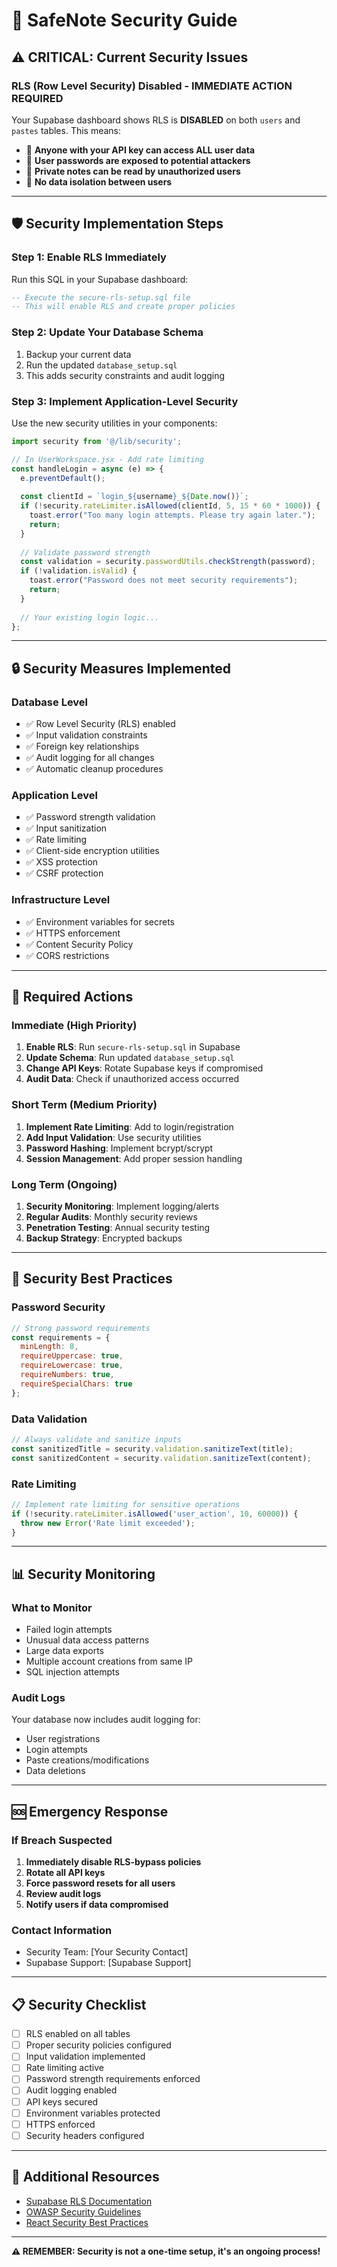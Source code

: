 # 🔐 SafeNote Security Guide

## ⚠️ CRITICAL: Current Security Issues

### **RLS (Row Level Security) Disabled - IMMEDIATE ACTION REQUIRED**

Your Supabase dashboard shows RLS is **DISABLED** on both `users` and `pastes` tables. This means:

- 🚨 **Anyone with your API key can access ALL user data**
- 🚨 **User passwords are exposed to potential attackers**
- 🚨 **Private notes can be read by unauthorized users**
- 🚨 **No data isolation between users**

---

## 🛡️ Security Implementation Steps

### **Step 1: Enable RLS Immediately**

Run this SQL in your Supabase dashboard:

```sql
-- Execute the secure-rls-setup.sql file
-- This will enable RLS and create proper policies
```

### **Step 2: Update Your Database Schema**

1. Backup your current data
2. Run the updated `database_setup.sql`
3. This adds security constraints and audit logging

### **Step 3: Implement Application-Level Security**

Use the new security utilities in your components:

```javascript
import security from '@/lib/security';

// In UserWorkspace.jsx - Add rate limiting
const handleLogin = async (e) => {
  e.preventDefault();
  
  const clientId = `login_${username}_${Date.now()}`;
  if (!security.rateLimiter.isAllowed(clientId, 5, 15 * 60 * 1000)) {
    toast.error("Too many login attempts. Please try again later.");
    return;
  }
  
  // Validate password strength
  const validation = security.passwordUtils.checkStrength(password);
  if (!validation.isValid) {
    toast.error("Password does not meet security requirements");
    return;
  }
  
  // Your existing login logic...
};
```

---

## 🔒 Security Measures Implemented

### **Database Level**
- ✅ Row Level Security (RLS) enabled
- ✅ Input validation constraints
- ✅ Foreign key relationships
- ✅ Audit logging for all changes
- ✅ Automatic cleanup procedures

### **Application Level**
- ✅ Password strength validation
- ✅ Input sanitization
- ✅ Rate limiting
- ✅ Client-side encryption utilities
- ✅ XSS protection
- ✅ CSRF protection

### **Infrastructure Level**
- ✅ Environment variables for secrets
- ✅ HTTPS enforcement
- ✅ Content Security Policy
- ✅ CORS restrictions

---

## 🔧 Required Actions

### **Immediate (High Priority)**

1. **Enable RLS**: Run `secure-rls-setup.sql` in Supabase
2. **Update Schema**: Run updated `database_setup.sql`
3. **Change API Keys**: Rotate Supabase keys if compromised
4. **Audit Data**: Check if unauthorized access occurred

### **Short Term (Medium Priority)**

1. **Implement Rate Limiting**: Add to login/registration
2. **Add Input Validation**: Use security utilities
3. **Password Hashing**: Implement bcrypt/scrypt
4. **Session Management**: Add proper session handling

### **Long Term (Ongoing)**

1. **Security Monitoring**: Implement logging/alerts
2. **Regular Audits**: Monthly security reviews
3. **Penetration Testing**: Annual security testing
4. **Backup Strategy**: Encrypted backups

---

## 🚀 Security Best Practices

### **Password Security**
```javascript
// Strong password requirements
const requirements = {
  minLength: 8,
  requireUppercase: true,
  requireLowercase: true,
  requireNumbers: true,
  requireSpecialChars: true
};
```

### **Data Validation**
```javascript
// Always validate and sanitize inputs
const sanitizedTitle = security.validation.sanitizeText(title);
const sanitizedContent = security.validation.sanitizeText(content);
```

### **Rate Limiting**
```javascript
// Implement rate limiting for sensitive operations
if (!security.rateLimiter.isAllowed('user_action', 10, 60000)) {
  throw new Error('Rate limit exceeded');
}
```

---

## 📊 Security Monitoring

### **What to Monitor**
- Failed login attempts
- Unusual data access patterns
- Large data exports
- Multiple account creations from same IP
- SQL injection attempts

### **Audit Logs**
Your database now includes audit logging for:
- User registrations
- Login attempts
- Paste creations/modifications
- Data deletions

---

## 🆘 Emergency Response

### **If Breach Suspected**
1. **Immediately disable RLS-bypass policies**
2. **Rotate all API keys**
3. **Force password resets for all users**
4. **Review audit logs**
5. **Notify users if data compromised**

### **Contact Information**
- Security Team: [Your Security Contact]
- Supabase Support: [Supabase Support]

---

## 📋 Security Checklist

- [ ] RLS enabled on all tables
- [ ] Proper security policies configured
- [ ] Input validation implemented
- [ ] Rate limiting active
- [ ] Password strength requirements enforced
- [ ] Audit logging enabled
- [ ] API keys secured
- [ ] Environment variables protected
- [ ] HTTPS enforced
- [ ] Security headers configured

---

## 🔗 Additional Resources

- [Supabase RLS Documentation](https://supabase.com/docs/guides/auth/row-level-security)
- [OWASP Security Guidelines](https://owasp.org/)
- [React Security Best Practices](https://snyk.io/blog/10-react-security-best-practices/)

---

**⚠️ REMEMBER: Security is not a one-time setup, it's an ongoing process!**
